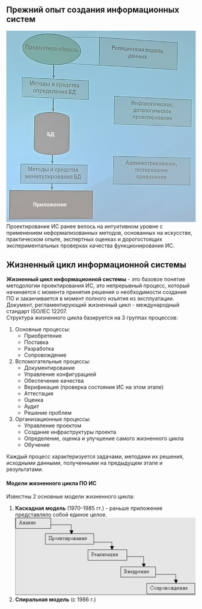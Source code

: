 ## Прежний опыт создания информационных систем
![Прежний опыт создания информационных систем](../Pictures/01_01.%20Прежний%20опыт%20создания%20информационных%20систем.png)  
Проектирование ИС ранее велось на интуитивном уровне с применением неформализованных методов, основанных на искусстве, практическом опыте, экспертных оценках и дорогостоящих экспериментальных проверках качества функционирования ИС.  
## Жизненный цикл информационной системы
**Жизненный цикл информационной системы** - это базовое понятие методологии проектирования ИС, это непрерывный процесс, который начинается с момента принятия решения о необходимости создания ПО и заканчивается в момент полного изъятия из эксплуатации.  
Документ, регламентирующий жизненный цикл - международный стандарт ISO/IEC 12207.  
Структура жизненного цикла базируется на 3 группах процессов:
1. Основные процессы:
	- Приобретение
	- Поставка
	- Разработка
	- Сопровождение
2. Вспомогательные процессы:
	- Документирование
	- Управление конфигурацией
	- Обеспечение качества
	- Верификация (проверка состояния ИС на этом этапе)
	- Аттестация
	- Оценка
	- Аудит
	- Решение проблем
3. Организационные процессы:
	- Управление проектом
	- Создание инфраструктуры проекта
	- Определение, оценка и улучшение самого жизненного цикла
	- Обучение
  
Каждый процесс характеризуется задачами, методами их решения, исходными данными, полученными на предыдущем этапе и результатами.  
#### Модели жизненного цикла ПО ИС
Известны 2 основные модели жизненного цикла: 
1. **Каскадная модель** (1970-1985 гг.) - раньше приложение представляло собой единое целое.  
	![Каскадная модель](../Pictures/01_02.%20Каскадная%20модель.png)
2. **Спиральная модель** (с 1986 г.)